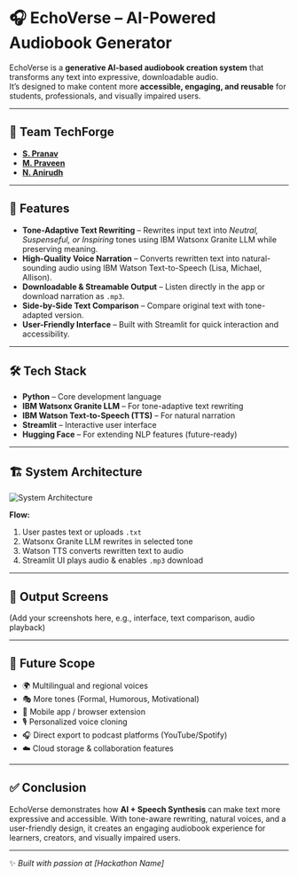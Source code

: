 # 🎧 EchoVerse – AI-Powered Audiobook Generator  

EchoVerse is a **generative AI-based audiobook creation system** that transforms any text into expressive, downloadable audio.  
It’s designed to make content more **accessible, engaging, and reusable** for students, professionals, and visually impaired users.  

---

## 👥 Team TechForge  
- **[S. Pranav](https://github.com/deepuchary03)**  
- **[M. Praveen](https://github.com/praveenmaila)**  
- **[N. Anirudh](https://github.com/anirudh8980)**  

---

## 🚀 Features  
- **Tone-Adaptive Text Rewriting** – Rewrites input text into *Neutral, Suspenseful, or Inspiring* tones using IBM Watsonx Granite LLM while preserving meaning.  
- **High-Quality Voice Narration** – Converts rewritten text into natural-sounding audio using IBM Watson Text-to-Speech (Lisa, Michael, Allison).  
- **Downloadable & Streamable Output** – Listen directly in the app or download narration as `.mp3`.  
- **Side-by-Side Text Comparison** – Compare original text with tone-adapted version.  
- **User-Friendly Interface** – Built with Streamlit for quick interaction and accessibility.  

---

## 🛠️ Tech Stack  
- **Python** – Core development language  
- **IBM Watsonx Granite LLM** – For tone-adaptive text rewriting  
- **IBM Watson Text-to-Speech (TTS)** – For natural narration  
- **Streamlit** – Interactive user interface  
- **Hugging Face** – For extending NLP features (future-ready)  

---

## 🏗️ System Architecture  
![System Architecture](path-to-your-architecture-diagram.png)  

**Flow:**  
1. User pastes text or uploads `.txt`  
2. Watsonx Granite LLM rewrites in selected tone  
3. Watson TTS converts rewritten text to audio  
4. Streamlit UI plays audio & enables `.mp3` download  

---

## 📸 Output Screens  
(Add your screenshots here, e.g., interface, text comparison, audio playback)  

---

## 🔮 Future Scope  
- 🌍 Multilingual and regional voices  
- 🎭 More tones (Formal, Humorous, Motivational)  
- 📱 Mobile app / browser extension  
- 🎙️ Personalized voice cloning  
- 🎧 Direct export to podcast platforms (YouTube/Spotify)  
- ☁️ Cloud storage & collaboration features  

---

## ✅ Conclusion  
EchoVerse demonstrates how **AI + Speech Synthesis** can make text more expressive and accessible. With tone-aware rewriting, natural voices, and a user-friendly design, it creates an engaging audiobook experience for learners, creators, and visually impaired users.  

---

✨ *Built with passion at [Hackathon Name]*  



